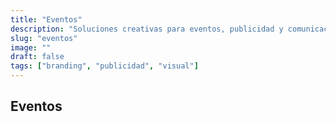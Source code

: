 ```yaml
---
title: "Eventos"
description: "Soluciones creativas para eventos, publicidad y comunicación visual en eventos."
slug: "eventos"
image: ""
draft: false
tags: ["branding", "publicidad", "visual"]
---
```


## Eventos